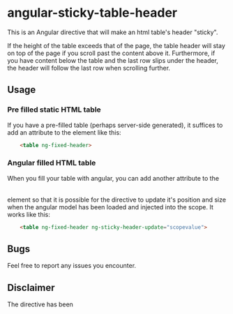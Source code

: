 # angular-sticky-table-header

This is an Angular directive that will make an html table's header "sticky". 

If the height of the table exceeds that of the page, the table header will stay on top of
the page if you scroll past the content above it. Furthermore, if you have content below
the table and the last row slips under the header, the header will follow the last row when
scrolling further.

## Usage

### Pre filled static HTML table
If you have a pre-filled table (perhaps server-side generated), it suffices to add 
an attribute to the <table> element like this: 
```HTML
    <table ng-fixed-header>
```
### Angular filled HTML table
When you fill your table with angular, you can add another attribute to the <table> element
so that it is possible for the directive to update it's position and size when the angular
model has been loaded and injected into the scope. It works like this:
```HTML
    <table ng-fixed-header ng-sticky-header-update="scopevalue">
```    
## Bugs
Feel free to report any issues you encounter.

## Disclaimer
The directive has been